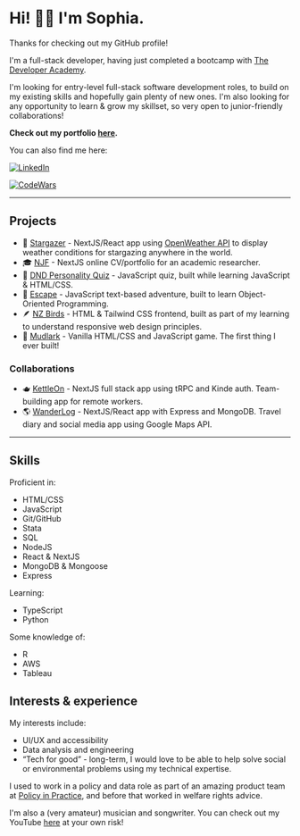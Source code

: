 # Hi! 👋🏻 I'm Sophia.
Thanks for checking out my GitHub profile!

I'm a full-stack developer, having just completed a bootcamp with [The Developer Academy](https://thedeveloperacademy.com/).

I'm looking for entry-level full-stack software development roles, to build on my existing skills and hopefully gain plenty of new ones.
I'm also looking for any opportunity to learn & grow my skillset, so very open to junior-friendly collaborations!

**Check out my portfolio [here](https://phianova.github.io/portfolio).**

You can also find me here:

[![LinkedIn](https://img.shields.io/badge/LinkedIn-0A66C2?style=for-the-badge&logo=LinkedIn&logoColor=white)](https://www.linkedin.com/in/sophia-warren-48207913b/)

[![CodeWars](https://www.codewars.com/users/phianova/badges/small)](https://www.codewars.com/users/phianova)

___

## Projects

- 🌟 [Stargazer](https://stargazer-puce.vercel.app/) - NextJS/React app using [OpenWeather API](https://openweathermap.org/api) to display weather conditions for stargazing anywhere in the world.
- 🎓 [NJF](https://phianova.github.io/njf) - NextJS online CV/portfolio for an academic researcher.
- 🐉 [DND Personality Quiz](https://phianova.github.io/dnd-quiz/) - JavaScript quiz, built while learning JavaScript & HTML/CSS.
- 🍹 [Escape](https://phianova.github.io/adventure-game-assignment/) - JavaScript text-based adventure, built to learn Object-Oriented Programming.
- 🪶 [NZ Birds](https://phianova.github.io/nz-birds/) - HTML & Tailwind CSS frontend, built as part of my learning to understand responsive web design principles.
- 🐾 [Mudlark](https://phianova.github.io/mudlark/) - Vanilla HTML/CSS and JavaScript game. The first thing I ever built!

### Collaborations
- 🫖 [KettleOn](https://kettle-on.vercel.app/) - NextJS full stack app using tRPC and Kinde auth. Team-building app for remote workers.
- 🌎 [WanderLog](https://wanderlogfront.vercel.app/) - NextJS/React app with Express and MongoDB. Travel diary and social media app using Google Maps API.

___

## Skills

Proficient in:
- HTML/CSS
- JavaScript
- Git/GitHub
- Stata
- SQL
- NodeJS
- React & NextJS
- MongoDB & Mongoose
- Express

Learning:
- TypeScript
- Python

Some knowledge of:
- R
- AWS
- Tableau


## Interests & experience

My interests include:
- UI/UX and accessibility
- Data analysis and engineering
- “Tech for good” - long-term, I would love to be able to help solve social or environmental problems using my technical expertise.

I used to work in a policy and data role as part of an amazing product team at [Policy in Practice](https://www.betteroffcalculator.co.uk/login, "Policy in Practice Better Off Calculator"), and before that worked in welfare rights advice.

I'm also a (very amateur) musician and songwriter. You can check out my YouTube [here](https://www.youtube.com/@warrenova2112) at your own risk!
